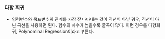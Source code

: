 ### 다항 회귀
- 입력변수와 목표변수의 관계를 가장 잘 나타내는 것이 직선이 아닐 경우, 직선이 아닌 곡선을 사용하면 된다. 함수의 차수가 높을수록 굴곡이 많다. 이런 경우를 다항회귀, Polynominal Regression이라고 부른다.